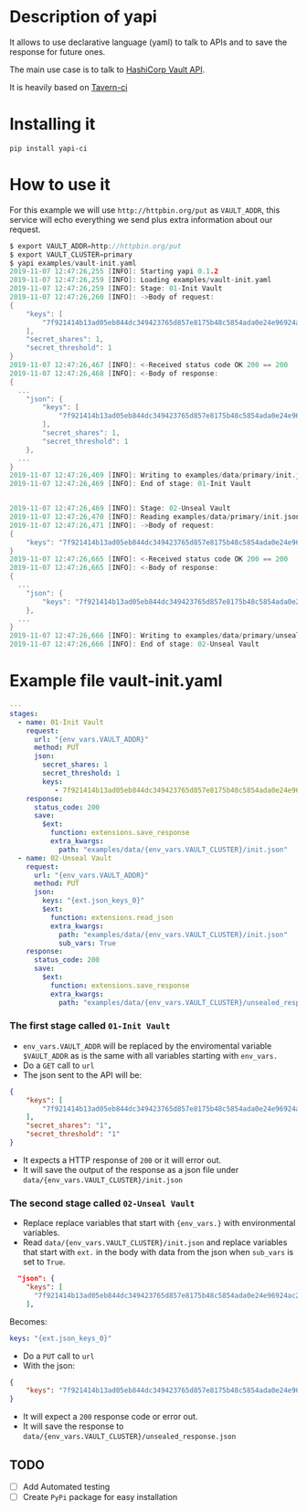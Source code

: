 # Description of yapi

It allows to use declarative language (yaml) to talk to APIs and to save the response for future ones.

The main use case is to talk to [HashiCorp Vault API](https://www.vaultproject.io/api/overview.html).

It is heavily based on [Tavern-ci](https://github.com/taverntesting/tavern)
# Installing it
```
pip install yapi-ci
```
# How to use it
For this example we will use `http://httpbin.org/put` as `VAULT_ADDR`, this service will echo everything we send plus extra information about our request.

```c
$ export VAULT_ADDR=http://httpbin.org/put
$ export VAULT_CLUSTER=primary
$ yapi examples/vault-init.yaml
2019-11-07 12:47:26,255 [INFO]: Starting yapi 0.1.2
2019-11-07 12:47:26,259 [INFO]: Loading examples/vault-init.yaml
2019-11-07 12:47:26,259 [INFO]: Stage: 01-Init Vault
2019-11-07 12:47:26,260 [INFO]: ->Body of request:
{
    "keys": [
        "7f921414b13ad05eb844dc349423765d857e8175b48c5854ada0e24e96924ac2"
    ],
    "secret_shares": 1,
    "secret_threshold": 1
}
2019-11-07 12:47:26,467 [INFO]: <-Received status code OK 200 == 200
2019-11-07 12:47:26,468 [INFO]: <-Body of response:
{
  ...
    "json": {
        "keys": [
            "7f921414b13ad05eb844dc349423765d857e8175b48c5854ada0e24e96924ac2"
        ],
        "secret_shares": 1,
        "secret_threshold": 1
    },
  ...
}
2019-11-07 12:47:26,469 [INFO]: Writing to examples/data/primary/init.json
2019-11-07 12:47:26,469 [INFO]: End of stage: 01-Init Vault


2019-11-07 12:47:26,469 [INFO]: Stage: 02-Unseal Vault
2019-11-07 12:47:26,470 [INFO]: Reading examples/data/primary/init.json , sub_vars: True
2019-11-07 12:47:26,471 [INFO]: ->Body of request:
{
    "keys": "7f921414b13ad05eb844dc349423765d857e8175b48c5854ada0e24e96924ac2"
}
2019-11-07 12:47:26,665 [INFO]: <-Received status code OK 200 == 200
2019-11-07 12:47:26,665 [INFO]: <-Body of response:
{
  ...
    "json": {
        "keys": "7f921414b13ad05eb844dc349423765d857e8175b48c5854ada0e24e96924ac2"
    },
  ...
}
2019-11-07 12:47:26,666 [INFO]: Writing to examples/data/primary/unsealed_response.json
2019-11-07 12:47:26,666 [INFO]: End of stage: 02-Unseal Vault
```

# Example file vault-init.yaml
```yaml
---
stages:
  - name: 01-Init Vault
    request:
      url: "{env_vars.VAULT_ADDR}"
      method: PUT
      json:
        secret_shares: 1
        secret_threshold: 1
        keys:
           - 7f921414b13ad05eb844dc349423765d857e8175b48c5854ada0e24e96924ac2
    response:
      status_code: 200
      save:
        $ext:
          function: extensions.save_response
          extra_kwargs:
            path: "examples/data/{env_vars.VAULT_CLUSTER}/init.json"
  - name: 02-Unseal Vault
    request:
      url: "{env_vars.VAULT_ADDR}"
      method: PUT
      json:
        keys: "{ext.json_keys_0}"
        $ext:
          function: extensions.read_json
          extra_kwargs:
            path: "examples/data/{env_vars.VAULT_CLUSTER}/init.json"
            sub_vars: True
    response:
      status_code: 200
      save:
        $ext:
          function: extensions.save_response
          extra_kwargs:
            path: "examples/data/{env_vars.VAULT_CLUSTER}/unsealed_response.json"
```

### The first stage called `01-Init Vault`
- `env_vars.VAULT_ADDR` will be replaced by the enviromental variable `$VAULT_ADDR` as is the same with all variables starting with `env_vars.`
- Do a `GET` call to `url`
- The json sent to the API will be:
```json
{
    "keys": [
        "7f921414b13ad05eb844dc349423765d857e8175b48c5854ada0e24e96924ac2"
    ],
    "secret_shares": "1",
    "secret_threshold": "1"
}
```
- It expects a HTTP response of `200` or it will error out.
- It will save the output of the response as a json file under `data/{env_vars.VAULT_CLUSTER}/init.json`

### The second stage called `02-Unseal Vault` 
- Replace replace variables that start with `{env_vars.}` with environmental variables.
- Read `data/{env_vars.VAULT_CLUSTER}/init.json` and replace variables that start with `ext.` in the body with data from the json when `sub_vars` is set to `True`.
```json
  "json": {
    "keys": [
      "7f921414b13ad05eb844dc349423765d857e8175b48c5854ada0e24e96924ac2"
    ], 
```

Becomes:

```yaml
keys: "{ext.json_keys_0}"
```

- Do a `PUT` call to `url`
- With the json:
```json
{
    "keys": "7f921414b13ad05eb844dc349423765d857e8175b48c5854ada0e24e96924ac2"
}
```
- It will expect a `200` response code or error out.
- It will save the response to `data/{env_vars.VAULT_CLUSTER}/unsealed_response.json`


## TODO 
- [ ] Add Automated testing
- [ ] Create `PyPi` package for easy installation